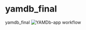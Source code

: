# yamdb_final
yamdb_final
![YAMDb-app workflow](https://github.com/anay2103/yamdb_final/actions/yamdb_workflow.yml/badge.svg)
